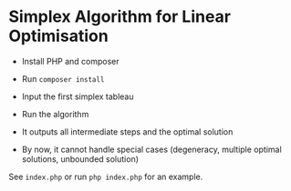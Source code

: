 # Simplex Algorithm for Linear Optimisation

-   Install PHP and composer
-   Run `composer install`

-   Input the first simplex tableau
-   Run the algorithm
-   It outputs all intermediate steps and the optimal solution
-   By now, it cannot handle special cases (degeneracy, multiple optimal solutions, unbounded solution)

See `index.php` or run `php index.php` for an example.
